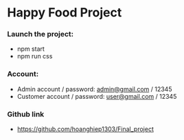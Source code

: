 # Happy Food Project

### Launch the project:
- npm start
- npm run css

### Account:
- Admin account / password: admin@gmail.com / 12345
- Customer account / password: user@gmail.com / 12345

### Github link
- https://github.com/hoanghiep1303/Final_project


